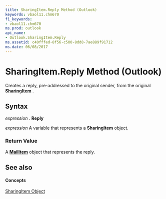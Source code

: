 ```yaml
---
title: SharingItem.Reply Method (Outlook)
keywords: vbaol11.chm670
f1_keywords:
- vbaol11.chm670
ms.prod: outlook
api_name:
- Outlook.SharingItem.Reply
ms.assetid: c40fffed-8f56-c500-8dd8-7ae889f91712
ms.date: 06/08/2017
---
```



# SharingItem.Reply Method (Outlook)

Creates a reply, pre-addressed to the original sender, from the original  **[SharingItem](sharingitem-object-outlook.md)** .


## Syntax

 _expression_ . **Reply**

 _expression_ A variable that represents a **SharingItem** object.


### Return Value

A  **[MailItem](mailitem-object-outlook.md)** object that represents the reply.


## See also


#### Concepts


[SharingItem Object](sharingitem-object-outlook.md)

